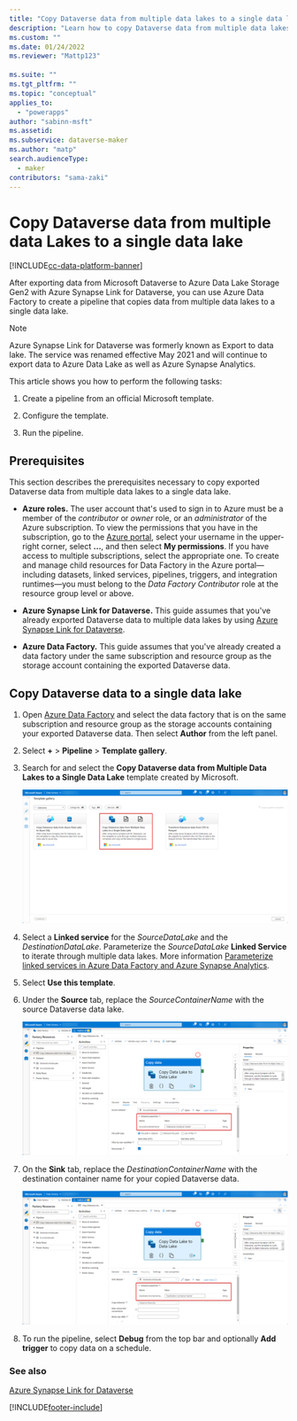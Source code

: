 ```yaml
---
title: "Copy Dataverse data from multiple data lakes to a single data lake | MicrosoftDocs"
description: "Learn how to copy Dataverse data from multiple data lakes to a single data lake."
ms.custom: ""
ms.date: 01/24/2022
ms.reviewer: "Mattp123"

ms.suite: ""
ms.tgt_pltfrm: ""
ms.topic: "conceptual"
applies_to: 
  - "powerapps"
author: "sabinn-msft"
ms.assetid: 
ms.subservice: dataverse-maker
ms.author: "matp"
search.audienceType: 
  - maker
contributors: "sama-zaki"
---
```

# Copy Dataverse data from multiple data Lakes to a single data lake

[!INCLUDE[cc-data-platform-banner](../../includes/cc-data-platform-banner.md)]

After exporting data from Microsoft Dataverse to Azure Data Lake Storage Gen2 with Azure Synapse Link for Dataverse, you can use Azure Data Factory to create a pipeline that copies data from multiple data lakes to a single data lake.

> [!NOTE]
> Azure Synapse Link for Dataverse was formerly known as Export to data lake. The service was renamed effective May 2021 and will continue to export data to Azure Data Lake as well as Azure Synapse Analytics.

This article shows you how to perform the following tasks:

1. Create a pipeline from an official Microsoft template.

2. Configure the template.

3. Run the pipeline.

## Prerequisites

This section describes the prerequisites necessary to copy exported Dataverse data from multiple data lakes to a single data lake.

- **Azure roles.** The user account that's used to sign in to Azure must be a member of the *contributor* or *owner* role, or an *administrator* of the Azure subscription. To view the permissions that you have in the subscription, go to the [Azure portal](https://portal.azure.com/), select your username in the upper-right corner, select **...**, and then select **My permissions**. If you have access to multiple subscriptions, select the appropriate one. To create and manage child resources for Data Factory in the Azure portal&mdash;including datasets, linked services, pipelines, triggers, and integration runtimes&mdash;you must belong to the *Data Factory Contributor* role at the resource group level or above.

- **Azure Synapse Link for Dataverse.** This guide assumes that you've already exported Dataverse data to multiple data lakes by using [Azure Synapse Link for Dataverse](export-to-data-lake.md).

- **Azure Data Factory.** This guide assumes that you've already created a data factory under the same subscription and resource group as the storage account containing the exported Dataverse data.

## Copy Dataverse data to a single data lake

1. Open [Azure Data Factory](https://ms-adf.azure.com/datafactories) and select the data factory that is on the same subscription and resource group as the storage accounts containing your exported Dataverse data. Then select **Author** from the left panel.

2. Select **+** > **Pipeline** > **Template gallery**.

3. Search for and select the **Copy Dataverse data from Multiple Data Lakes to a Single Data Lake** template created by Microsoft.

    ![Pipeline Template Data Lake](media/data-lake-template.png "Pipeline Template Data Lake")

4. Select a **Linked service** for the *SourceDataLake* and the *DestinationDataLake*. Parameterize the *SourceDataLake* **Linked Service** to iterate through multiple data lakes. More information [Parameterize linked services in Azure Data Factory and Azure Synapse Analytics](/azure/data-factory/parameterize-linked-services?tabs=data-factory).

5. Select **Use this template**.

6. Under the **Source** tab, replace the *SourceContainerName* with the source Dataverse data lake.

    ![Source data lake](media/source-data-lake.png "Source data lake")

7. On the **Sink** tab, replace the *DestinationContainerName* with the destination container name for your copied Dataverse data.

    ![Destination data lake](media/dest-data-lake.png "Destination data lake")

8. To run the pipeline, select **Debug** from the top bar and optionally **Add trigger** to copy data on a schedule.

### See also

[Azure Synapse Link for Dataverse](./export-to-data-lake.md)

[!INCLUDE[footer-include](../../includes/footer-banner.md)]
